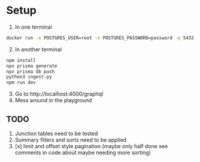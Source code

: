 # Setup

1. In one terminal

```sh
docker run -e POSTGRES_USER=root -e POSTGRES_PASSWORD=password -p 5432:5432 postgres
```

2. In another terminal
```sh
npm install
npx prisma generate
npx prisma db push
python3 ingest.py
npm run dev
```

3. Go to http://localhost:4000/graphql
4. Mess around in the playground

## TODO

1. Junction tables need to be tested
2. Summary filters and sorts need to be applied
3. [x] limit and offset style pagination (maybe only half done see comments in code about maybe needing more sorting)

